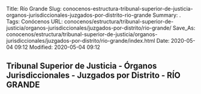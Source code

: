 Title: Río Grande
Slug: conocenos-estructura-tribunal-superior-de-justicia-organos-jurisdiccionales-juzgados-por-distrito-rio-grande
Summary: .
Tags: Conócenos
URL: conocenos/estructura/tribunal-superior-de-justicia/organos-jurisdiccionales/juzgados-por-distrito/rio-grande/
Save_As: conocenos/estructura/tribunal-superior-de-justicia/organos-jurisdiccionales/juzgados-por-distrito/rio-grande/index.html
Date: 2020-05-04 09:12
Modified: 2020-05-04 09:12


## Tribunal Superior de Justicia - Órganos Jurisdiccionales - Juzgados por Distrito - RÍO GRANDE



